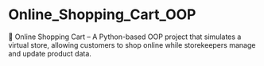 # Online_Shopping_Cart_OOP
🛒 Online Shopping Cart – A Python-based OOP project that simulates a virtual store, allowing customers to shop online while storekeepers manage and update product data.
